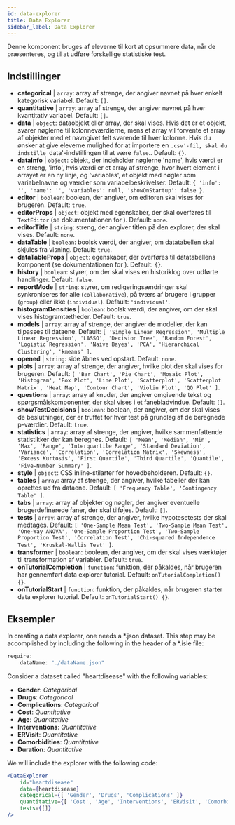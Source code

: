 ```yaml
---
id: data-explorer 
title: Data Explorer
sidebar_label: Data Explorer
---
```


Denne komponent bruges af eleverne til kort at opsummere data, når de præsenteres, og til at udføre forskellige statistiske test.

## Indstillinger

* __categorical__ | `array`: array af strenge, der angiver navnet på hver enkelt kategorisk variabel. Default: `[]`.
* __quantitative__ | `array`: array af strenge, der angiver navnet på hver kvantitativ variabel. Default: `[]`.
* __data__ | `object`: dataobjekt eller array, der skal vises. Hvis det er et objekt, svarer nøglerne til kolonneværdierne, mens et array vil forvente et array af objekter med et navngivet felt svarende til hver kolonne. Hvis du ønsker at give eleverne mulighed for at importere en `.csv'-fil, skal du indstille `data'-indstillingen til at være `false`.. Default: `{}`.
* __dataInfo__ | `object`: objekt, der indeholder nøglerne \'name\', hvis værdi er en streng, \'info\', hvis værdi er et array af strenge, hvor hvert element i arrayet er en ny linje, og \'variables\', et objekt med nøgler som variabelnavne og værdier som variabelbeskrivelser. Default: `{
  'info': '',
  'name': '',
  'variables': null,
  'showOnStartup': false
}`.
* __editor__ | `boolean`: boolean, der angiver, om editoren skal vises for brugeren. Default: `true`.
* __editorProps__ | `object`: objekt med egenskaber, der skal overføres til `TextEditor` (se dokumentationen for <TextEditor />). Default: `none`.
* __editorTitle__ | `string`: streng, der angiver titlen på den explorer, der skal vises. Default: `none`.
* __dataTable__ | `boolean`: boolsk værdi, der angiver, om datatabellen skal skjules fra visning. Default: `true`.
* __dataTableProps__ | `object`: egenskaber, der overføres til datatabellens komponent (se dokumentationen for <DataTable />). Default: `{}`.
* __history__ | `boolean`: styrer, om der skal vises en historiklog over udførte handlinger. Default: `false`.
* __reportMode__ | `string`: styrer, om redigeringsændringer skal synkroniseres for alle (`collaborative`), på tværs af brugere i grupper (`group`) eller ikke (`individual`). Default: `'individual'`.
* __histogramDensities__ | `boolean`: boolsk værdi, der angiver, om der skal vises histogramtætheder. Default: `true`.
* __models__ | `array`: array af strenge, der angiver de modeller, der kan tilpasses til dataene. Default: `[
  'Simple Linear Regression',
  'Multiple Linear Regression',
  'LASSO',
  'Decision Tree',
  'Random Forest',
  'Logistic Regression',
  'Naive Bayes',
  'PCA',
  'Hierarchical Clustering',
  'kmeans'
]`.
* __opened__ | `string`: side åbnes ved opstart. Default: `none`.
* __plots__ | `array`: array af strenge, der angiver, hvilke plot der skal vises for brugeren. Default: `[
  'Bar Chart',
  'Pie Chart',
  'Mosaic Plot',
  'Histogram',
  'Box Plot',
  'Line Plot',
  'Scatterplot',
  'Scatterplot Matrix',
  'Heat Map',
  'Contour Chart',
  'Violin Plot',
  'QQ Plot'
]`.
* __questions__ | `array`: array af knuder, der angiver omgivende tekst og spørgsmålskomponenter, der skal vises i et fanebladvindue. Default: `[]`.
* __showTestDecisions__ | `boolean`: boolean, der angiver, om der skal vises de beslutninger, der er truffet for hver test på grundlag af de beregnede p-værdier. Default: `true`.
* __statistics__ | `array`: array af strenge, der angiver, hvilke sammenfattende statistikker der kan beregnes. Default: `[
  'Mean',
  'Median',
  'Min',
  'Max',
  'Range',
  'Interquartile Range',
  'Standard Deviation',
  'Variance',
  'Correlation',
  'Correlation Matrix',
  'Skewness',
  'Excess Kurtosis',
  'First Quartile',
  'Third Quartile',
  'Quantile',
  'Five-Number Summary'
]`.
* __style__ | `object`: CSS inline-stilarter for hovedbeholderen. Default: `{}`.
* __tables__ | `array`: array af strenge, der angiver, hvilke tabeller der kan oprettes ud fra dataene. Default: `[
  'Frequency Table',
  'Contingency Table'
]`.
* __tabs__ | `array`: array af objekter og nøgler, der angiver eventuelle brugerdefinerede faner, der skal tilføjes. Default: `[]`.
* __tests__ | `array`: array af strenge, der angiver, hvilke hypotesetests der skal medtages. Default: `[
  'One-Sample Mean Test',
  'Two-Sample Mean Test',
  'One-Way ANOVA',
  'One-Sample Proportion Test',
  'Two-Sample Proportion Test',
  'Correlation Test',
  'Chi-squared Independence Test',
  'Kruskal-Wallis Test'
]`.
* __transformer__ | `boolean`: boolean, der angiver, om der skal vises værktøjer til transformation af variabler. Default: `true`.
* __onTutorialCompletion__ | `function`: funktion, der påkaldes, når brugeren har gennemført data explorer tutorial. Default: `onTutorialCompletion() {}`.
* __onTutorialStart__ | `function`: funktion, der påkaldes, når brugeren starter data explorer tutorial. Default: `onTutorialStart() {}`.


## Eksempler

In creating a data explorer, one needs a *.json dataset. This step may be accomplished by including the following in the header of a *.isle file:

```js
require:
    dataName: "./dataName.json"
```

Consider a dataset called "heartdisease" with the following variables:
* __Gender__: _Categorical_
* __Drugs__: _Categorical_
* __Complications__: _Categorical_
* __Cost__: _Quantitative_
* __Age__: _Quantitative_
* __Interventions__: _Quantitative_
* __ERVisit__: _Quantitative_
* __Comorbidities__: _Quantitative_
* __Duration__: _Quantitative_

We will include the explorer with the following code:

```jsx live
<DataExplorer 
    id="heartdisease"
    data={heartdisease} 
    categorical={[ 'Gender', 'Drugs', 'Complications' ]}
    quantitative={[ 'Cost', 'Age', 'Interventions', 'ERVisit', 'Comorbidities', 'Duration' ]}
    tests={[]}
/>
```



